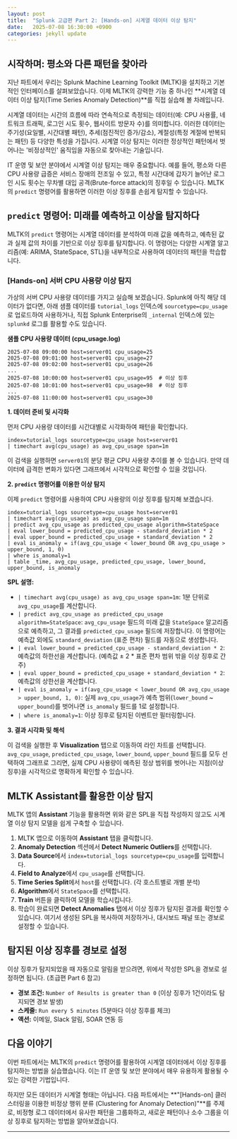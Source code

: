 ```yaml
---
layout: post
title:  "Splunk 고급편 Part 2: [Hands-on] 시계열 데이터 이상 탐지"
date:   2025-07-08 16:30:00 +0900
categories: jekyll update
---
```


## 시작하며: 평소와 다른 패턴을 찾아라

지난 파트에서 우리는 Splunk Machine Learning Toolkit (MLTK)을 설치하고 기본적인 인터페이스를 살펴보았습니다. 이제 MLTK의 강력한 기능 중 하나인 **시계열 데이터 이상 탐지(Time Series Anomaly Detection)**를 직접 실습해 볼 차례입니다.

시계열 데이터는 시간의 흐름에 따라 연속적으로 측정되는 데이터(예: CPU 사용률, 네트워크 트래픽, 로그인 시도 횟수, 웹사이트 방문자 수)를 의미합니다. 이러한 데이터는 주기성(요일별, 시간대별 패턴), 추세(점진적인 증가/감소), 계절성(특정 계절에 반복되는 패턴) 등 다양한 특성을 가집니다. 시계열 이상 탐지는 이러한 정상적인 패턴에서 벗어나는 '비정상적인' 움직임을 자동으로 찾아내는 기술입니다.

IT 운영 및 보안 분야에서 시계열 이상 탐지는 매우 중요합니다. 예를 들어, 평소와 다른 CPU 사용량 급증은 서비스 장애의 전조일 수 있고, 특정 시간대에 갑자기 늘어난 로그인 시도 횟수는 무차별 대입 공격(Brute-force attack)의 징후일 수 있습니다. MLTK의 `predict` 명령어를 활용하면 이러한 이상 징후를 손쉽게 탐지할 수 있습니다.

## `predict` 명령어: 미래를 예측하고 이상을 탐지하다

MLTK의 `predict` 명령어는 시계열 데이터를 분석하여 미래 값을 예측하고, 예측된 값과 실제 값의 차이를 기반으로 이상 징후를 탐지합니다. 이 명령어는 다양한 시계열 알고리즘(예: ARIMA, StateSpace, STL)을 내부적으로 사용하여 데이터의 패턴을 학습합니다.

### [Hands-on] 서버 CPU 사용량 이상 탐지

가상의 서버 CPU 사용량 데이터를 가지고 실습해 보겠습니다. Splunk에 아직 해당 데이터가 없다면, 아래 샘플 데이터를 `tutorial_logs` 인덱스에 `sourcetype=cpu_usage`로 업로드하여 사용하거나, 직접 Splunk Enterprise의 `_internal` 인덱스에 있는 `splunkd` 로그를 활용할 수도 있습니다.

**샘플 CPU 사용량 데이터 (cpu_usage.log)**

```log
2025-07-08 09:00:00 host=server01 cpu_usage=25
2025-07-08 09:01:00 host=server01 cpu_usage=27
2025-07-08 09:02:00 host=server01 cpu_usage=26
...
2025-07-08 10:00:00 host=server01 cpu_usage=95  # 이상 징후
2025-07-08 10:01:00 host=server01 cpu_usage=98  # 이상 징후
...
2025-07-08 11:00:00 host=server01 cpu_usage=30
```

**1. 데이터 준비 및 시각화**

먼저 CPU 사용량 데이터를 시간대별로 시각화하여 패턴을 확인합니다.

```spl
index=tutorial_logs sourcetype=cpu_usage host=server01
| timechart avg(cpu_usage) as avg_cpu_usage span=1m
```

이 검색을 실행하면 `server01`의 분당 평균 CPU 사용량 추이를 볼 수 있습니다. 만약 데이터에 급격한 변화가 있다면 그래프에서 시각적으로 확인할 수 있을 것입니다.

**2. `predict` 명령어를 이용한 이상 탐지**

이제 `predict` 명령어를 사용하여 CPU 사용량의 이상 징후를 탐지해 보겠습니다.

```spl
index=tutorial_logs sourcetype=cpu_usage host=server01
| timechart avg(cpu_usage) as avg_cpu_usage span=1m
| predict avg_cpu_usage as predicted_cpu_usage algorithm=StateSpace
| eval lower_bound = predicted_cpu_usage - standard_deviation * 2
| eval upper_bound = predicted_cpu_usage + standard_deviation * 2
| eval is_anomaly = if(avg_cpu_usage < lower_bound OR avg_cpu_usage > upper_bound, 1, 0)
| where is_anomaly=1
| table _time, avg_cpu_usage, predicted_cpu_usage, lower_bound, upper_bound, is_anomaly
```

**SPL 설명:**

*   `| timechart avg(cpu_usage) as avg_cpu_usage span=1m`: 1분 단위로 `avg_cpu_usage`를 계산합니다.
*   `| predict avg_cpu_usage as predicted_cpu_usage algorithm=StateSpace`: `avg_cpu_usage` 필드의 미래 값을 `StateSpace` 알고리즘으로 예측하고, 그 결과를 `predicted_cpu_usage` 필드에 저장합니다. 이 명령어는 예측값 외에도 `standard_deviation` (표준 편차) 필드를 자동으로 생성합니다.
*   `| eval lower_bound = predicted_cpu_usage - standard_deviation * 2`: 예측값의 하한선을 계산합니다. (예측값 ± 2 * 표준 편차 범위 밖을 이상 징후로 간주)
*   `| eval upper_bound = predicted_cpu_usage + standard_deviation * 2`: 예측값의 상한선을 계산합니다.
*   `| eval is_anomaly = if(avg_cpu_usage < lower_bound OR avg_cpu_usage > upper_bound, 1, 0)`: 실제 `avg_cpu_usage`가 예측 범위(`lower_bound` ~ `upper_bound`)를 벗어나면 `is_anomaly` 필드를 1로 설정합니다.
*   `| where is_anomaly=1`: 이상 징후로 탐지된 이벤트만 필터링합니다.

**3. 결과 시각화 및 해석**

이 검색을 실행한 후 **Visualization** 탭으로 이동하여 라인 차트를 선택합니다. `avg_cpu_usage`, `predicted_cpu_usage`, `lower_bound`, `upper_bound` 필드를 모두 선택하여 그래프로 그리면, 실제 CPU 사용량이 예측된 정상 범위를 벗어나는 지점(이상 징후)을 시각적으로 명확하게 확인할 수 있습니다.

## MLTK Assistant를 활용한 이상 탐지

MLTK 앱의 **Assistant** 기능을 활용하면 위와 같은 SPL을 직접 작성하지 않고도 시계열 이상 탐지 모델을 쉽게 구축할 수 있습니다.

1.  MLTK 앱으로 이동하여 **Assistant** 탭을 클릭합니다.
2.  **Anomaly Detection** 섹션에서 **Detect Numeric Outliers**를 선택합니다.
3.  **Data Source**에서 `index=tutorial_logs sourcetype=cpu_usage`를 입력합니다.
4.  **Field to Analyze**에서 `cpu_usage`를 선택합니다.
5.  **Time Series Split**에서 `host`를 선택합니다. (각 호스트별로 개별 분석)
6.  **Algorithm**에서 `StateSpace`를 선택합니다.
7.  **Train** 버튼을 클릭하여 모델을 학습시킵니다.
8.  학습이 완료되면 **Detect Anomalies** 탭에서 이상 징후가 탐지된 결과를 확인할 수 있습니다. 여기서 생성된 SPL을 복사하여 저장하거나, 대시보드 패널 또는 경보로 설정할 수 있습니다.

## 탐지된 이상 징후를 경보로 설정

이상 징후가 탐지되었을 때 자동으로 알림을 받으려면, 위에서 작성한 SPL을 경보로 설정하면 됩니다. (초급편 Part 6 참고)

*   **경보 조건:** `Number of Results is greater than 0` (이상 징후가 1건이라도 탐지되면 경보 발생)
*   **스케줄:** `Run every 5 minutes` (5분마다 이상 징후를 체크)
*   **액션:** 이메일, Slack 알림, SOAR 연동 등

## 다음 이야기

이번 파트에서는 MLTK의 `predict` 명령어를 활용하여 시계열 데이터에서 이상 징후를 탐지하는 방법을 실습했습니다. 이는 IT 운영 및 보안 분야에서 매우 유용하게 활용될 수 있는 강력한 기법입니다.

하지만 모든 데이터가 시계열 형태는 아닙니다. 다음 파트에서는 **"[Hands-on] 클러스터링을 이용한 비정상 행위 분류 (Clustering for Anomaly Detection)"**를 주제로, 비정형 로그 데이터에서 유사한 패턴을 그룹화하고, 새로운 패턴이나 소수 그룹을 이상 징후로 탐지하는 방법을 알아보겠습니다.

---
